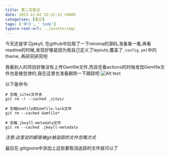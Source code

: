 ```yaml
---
title: 第二天笔记
date: 2023-11-02 22:22:12 +0800
categories: [笔记]
tags: ['学习', ' todo']
typora-root-url: ../assets/img/
---
```


今天还是学习jekyll, 在github中拉取了一下minima的源码,准备看一看,再看readme的时候,发现好像是因为我自己定义了layouts,覆盖了`_config.yml`中的theme, 再研究研究吧

我看别人的项目好像没有上传Gemfile文件,而且在看actions的时候发现Gemfile文件也是被忽律的,我在这里也准备删除一下跟踪吧
![Alt text](image.png)

以下是命令:
```git
# 忽略_sites文件夹
git rm -r --cached _sites/

# 忽略Gemfile和Gemfile.lock文件
git rm --cached Gemfile*

# 忽略.jkeyll-metadata文件
git rm --cached .jkeyll-metadata
```

*注意:这里说的都是被git被追踪的文件忽略方式*

最后在.gitignore中添加上这些要取消追踪的文件就可以了